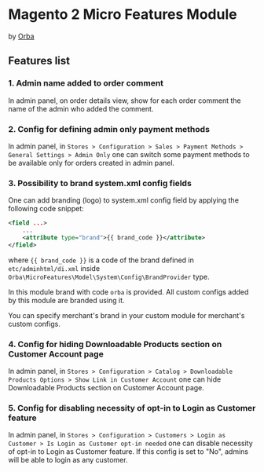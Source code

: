Magento 2 Micro Features Module
============================

by [Orba](https://orba.co)

## Features list

### 1. Admin name added to order comment

In admin panel, on order details view, show for each order comment the name of the admin who added the comment.

### 2. Config for defining admin only payment methods

In admin panel, in `Stores > Configuration > Sales > Payment Methods > General Settings > Admin Only` one can switch some payment methods to be available only for orders created in admin panel.

### 3. Possibility to brand system.xml config fields

One can add branding (logo) to system.xml config field by applying the following code snippet:

```xml
<field ...>
    ...
    <attribute type="brand">{{ brand_code }}</attribute>
</field>
```

where `{{ brand_code }}` is a code of the brand defined in `etc/adminhtml/di.xml` inside `Orba\MicroFeatures\Model\System\Config\BrandProvider` type.

In this module brand with code `orba` is provided. All custom configs added by this module are branded using it.

You can specify merchant's brand in your custom module for merchant's custom configs.

### 4. Config for hiding Downloadable Products section on Customer Account page

In admin panel, in `Stores > Configuration > Catalog > Downloadable Products Options > Show Link in Customer Account` one can hide Downloadable Products section on Customer Account page.

### 5. Config for disabling necessity of opt-in to Login as Customer feature

In admin panel, in `Stores > Configuration > Customers > Login as Customer > Is Login as Customer opt-in needed` one can disable necessity of opt-in to Login as Customer feature.
If this config is set to "No", admins will be able to login as any customer.
